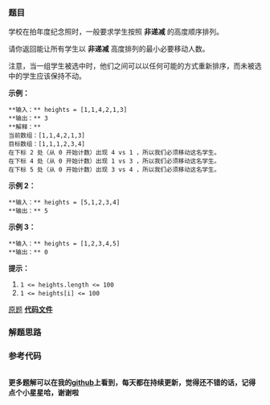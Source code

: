 ### 题目
学校在拍年度纪念照时，一般要求学生按照 **非递减** 的高度顺序排列。

请你返回能让所有学生以 **非递减** 高度排列的最小必要移动人数。

注意，当一组学生被选中时，他们之间可以以任何可能的方式重新排序，而未被选中的学生应该保持不动。



**示例：**

    
    
    **输入：** heights = [1,1,4,2,1,3]
    **输出：** 3 
    **解释：**
    当前数组：[1,1,4,2,1,3]
    目标数组：[1,1,1,2,3,4]
    在下标 2 处（从 0 开始计数）出现 4 vs 1 ，所以我们必须移动这名学生。
    在下标 4 处（从 0 开始计数）出现 1 vs 3 ，所以我们必须移动这名学生。
    在下标 5 处（从 0 开始计数）出现 3 vs 4 ，所以我们必须移动这名学生。

**示例 2：**

    
    
    **输入：** heights = [5,1,2,3,4]
    **输出：** 5
    

**示例 3：**

    
    
    **输入：** heights = [1,2,3,4,5]
    **输出：** 0
    



**提示：**

  1. `1 <= heights.length <= 100`
  2. `1 <= heights[i] <= 100`

[原题](https://leetcode-cn.com/problems/height-checker/)    **[代码文件]()**


### 解题思路




### 参考代码

```go


```




**更多题解可以在我的[github](https://github.com/LZH139/leetcode_Go)上看到，每天都在持续更新，觉得还不错的话，记得点个小星星哈，谢谢啦**
